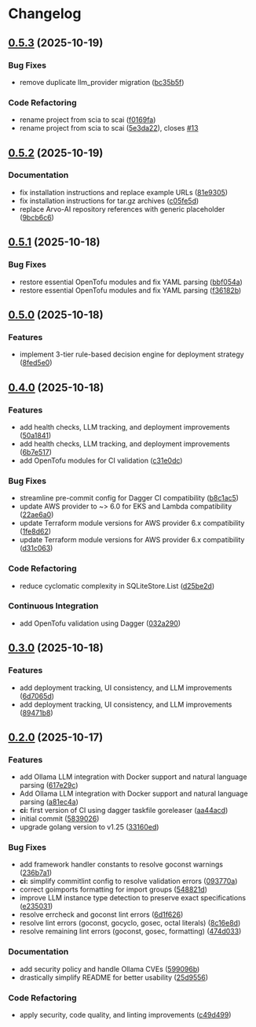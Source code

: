 # Changelog

## [0.5.3](https://github.com/Smana/scai/compare/v0.5.2...v0.5.3) (2025-10-19)


### Bug Fixes

* remove duplicate llm_provider migration ([bc35b5f](https://github.com/Smana/scai/commit/bc35b5f556b0223c12673b1fd91ea8c3a88d941d))


### Code Refactoring

* rename project from scia to scai ([f0169fa](https://github.com/Smana/scai/commit/f0169fa61726c62956416727124ea696dc4f20a4))
* rename project from scia to scai ([5e3da22](https://github.com/Smana/scai/commit/5e3da22d80063c2b1f5fd879bdf573fe0d1a91dd)), closes [#13](https://github.com/Smana/scai/issues/13)

## [0.5.2](https://github.com/Smana/scai/compare/v0.5.1...v0.5.2) (2025-10-19)


### Documentation

* fix installation instructions and replace example URLs ([81e9305](https://github.com/Smana/scai/commit/81e9305fa9fc82aead9075e33f154956600ab393))
* fix installation instructions for tar.gz archives ([c05fe5d](https://github.com/Smana/scai/commit/c05fe5d01a9d0ce0708bfa412b9eefad9e14801c))
* replace Arvo-AI repository references with generic placeholder ([9bcb6c6](https://github.com/Smana/scai/commit/9bcb6c674eb0cfb247bb3265a0de022f065db87f))

## [0.5.1](https://github.com/Smana/scai/compare/v0.5.0...v0.5.1) (2025-10-18)


### Bug Fixes

* restore essential OpenTofu modules and fix YAML parsing ([bbf054a](https://github.com/Smana/scai/commit/bbf054a512d8ced1617f937950f4f30d8fc746a1))
* restore essential OpenTofu modules and fix YAML parsing ([f36182b](https://github.com/Smana/scai/commit/f36182b5e5225b00c27a42f1d8e862c1fb2f6e1a))

## [0.5.0](https://github.com/Smana/scai/compare/v0.4.0...v0.5.0) (2025-10-18)


### Features

* implement 3-tier rule-based decision engine for deployment strategy ([8fed5e0](https://github.com/Smana/scai/commit/8fed5e021ea950026d798a806ded96355d9971c8))

## [0.4.0](https://github.com/Smana/scai/compare/v0.3.0...v0.4.0) (2025-10-18)


### Features

* add health checks, LLM tracking, and deployment improvements ([50a1841](https://github.com/Smana/scai/commit/50a1841498201d6de9156f3efff479fe271ee039))
* add health checks, LLM tracking, and deployment improvements ([6b7e517](https://github.com/Smana/scai/commit/6b7e5176c7f027901a92075c6a95313a185b516b))
* add OpenTofu modules for CI validation ([c31e0dc](https://github.com/Smana/scai/commit/c31e0dc1e7fbd7b50af7b354b110a2863f7ae382))


### Bug Fixes

* streamline pre-commit config for Dagger CI compatibility ([b8c1ac5](https://github.com/Smana/scai/commit/b8c1ac5f615626f65333235d5e3d9df42a632062))
* update AWS provider to ~&gt; 6.0 for EKS and Lambda compatibility ([22ae6a0](https://github.com/Smana/scai/commit/22ae6a008c15fbe3714cc94491ce25817f14dd12))
* update Terraform module versions for AWS provider 6.x compatibility ([1fe8d62](https://github.com/Smana/scai/commit/1fe8d62e38ae995275b53a6d2bf85cc9922f2e3a))
* update Terraform module versions for AWS provider 6.x compatibility ([d31c063](https://github.com/Smana/scai/commit/d31c0639f92b79dd67a7bfd31f51636ecb830153))


### Code Refactoring

* reduce cyclomatic complexity in SQLiteStore.List ([d25be2d](https://github.com/Smana/scai/commit/d25be2d76b3cb86ef1bcabb0aaa9068fe77862e7))


### Continuous Integration

* add OpenTofu validation using Dagger ([032a290](https://github.com/Smana/scai/commit/032a2909ca12b862c125fa227833ad7a54b71c72))

## [0.3.0](https://github.com/Smana/scai/compare/v0.2.0...v0.3.0) (2025-10-18)


### Features

* add deployment tracking, UI consistency, and LLM improvements ([6d7065d](https://github.com/Smana/scai/commit/6d7065d8192a85a2dff478cabc4f1a6b570ee279))
* add deployment tracking, UI consistency, and LLM improvements ([89471b8](https://github.com/Smana/scai/commit/89471b8ae75c83aad8563eb4651319d3902dd863))

## [0.2.0](https://github.com/Smana/scai/compare/v0.1.0...v0.2.0) (2025-10-17)


### Features

* add Ollama LLM integration with Docker support and natural language parsing ([617e29c](https://github.com/Smana/scai/commit/617e29ce951345417bd56ff47ee809bac9ab6e4c))
* Add Ollama LLM integration with Docker support and natural language parsing ([a81ec4a](https://github.com/Smana/scai/commit/a81ec4a0e53d6f21e8a9cacfebbbd05e4cbeaa27))
* **ci:** first version of CI using dagger taskfile goreleaser ([aa44acd](https://github.com/Smana/scai/commit/aa44acd954f9f56c9c2f3bfb62c754f857e81703))
* initial commit ([5839026](https://github.com/Smana/scai/commit/583902656162630a774468398e7e45b0711be2a9))
* upgrade golang version to v1.25 ([33160ed](https://github.com/Smana/scai/commit/33160ed7f80791552a67abb9506a726263e77ff4))


### Bug Fixes

* add framework handler constants to resolve goconst warnings ([236b7a1](https://github.com/Smana/scai/commit/236b7a1db57881d4da82f0402c26b22bb942674a))
* **ci:** simplify commitlint config to resolve validation errors ([093770a](https://github.com/Smana/scai/commit/093770a6c570e7cecac65cff6f59715ff66d3deb))
* correct goimports formatting for import groups ([548821d](https://github.com/Smana/scai/commit/548821d4feb8427663933216b41a1c83368cd600))
* improve LLM instance type detection to preserve exact specifications ([e235031](https://github.com/Smana/scai/commit/e23503175ca678737a884fbae7b752d879437793))
* resolve errcheck and goconst lint errors ([6d1f626](https://github.com/Smana/scai/commit/6d1f62619bc51a8c61db5df8d897d2c2ca4fbeb7))
* resolve lint errors (goconst, gocyclo, gosec, octal literals) ([8c16e8d](https://github.com/Smana/scai/commit/8c16e8dd3e1584aa2904262ea4b9acffe2d8afd9))
* resolve remaining lint errors (goconst, gosec, formatting) ([474d033](https://github.com/Smana/scai/commit/474d0336af0e6c43ea11704d882f92f1c4e5e0d3))


### Documentation

* add security policy and handle Ollama CVEs ([599096b](https://github.com/Smana/scai/commit/599096b194abb29494d527b64776bbae8d6eead9))
* drastically simplify README for better usability ([25d9556](https://github.com/Smana/scai/commit/25d9556dce86572ce6afe9beaea85ee213d7fd64))


### Code Refactoring

* apply security, code quality, and linting improvements ([c49d499](https://github.com/Smana/scai/commit/c49d499da91550834821960e8cd8145e6872109a))
